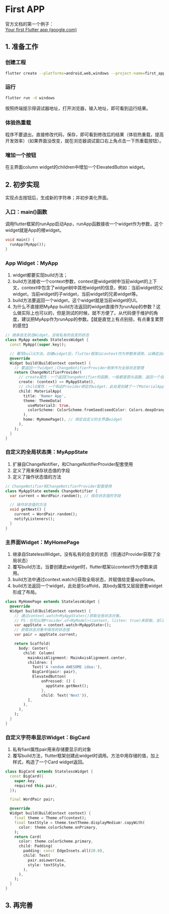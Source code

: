 # First APP

官方文档的第一个例子：  
[Your first Flutter app (google.com)](https://codelabs.developers.google.com/codelabs/flutter-codelab-first#0)

## 1. 准备工作
### 创建工程

```sh
flutter create --platforms=android,web,windows --project-name=first_app .
```

### 运行

```sh
flutter run -d windows
```
按照终端提示得调试器地址，打开浏览器，输入地址，即可看到运行结果。

### 体验热重载

程序不要退出，直接修改代码，保存，即可看到修改后的结果（体验热重载，提高开发效率）（如果界面没改变，就在浏览器调试窗口右上角点击一下热重载按钮）。

### 增加一个按钮

在主界面column widget的children中增加一个ElevatedButton widget。

## 2. 初步实现 

实现点击按钮后，生成新的字符串；并初步美化界面。

### 入口：main()函数

调用flutter框架的runApp启动App，runApp函数接收一个widget作为参数，这个widget就是App的根widget。

```dart
void main() {
  runApp(MyApp()); 
}
```

### App Widget：MyApp

1. widget都要实现build方法；
2. build方法接收一个context参数，context是widget树中当前widget的上下文，context中包含了widget树中其他widget的信息，例如：当前widget的父widget，当前widget的子widget，当前widget的兄弟widget等。
3. build方法要返回一个widget，这个widget就是当前widget的UI。
4. 为什么不直接把MyApp build方法返回的widget直接作为runApp的参数？这么做实际上也可以的，但是测试的时候，就不方便了。从代码便于维护的角度，建议把MyApp作为runApp的参数。【就是直觉上有点别扭，有点重复累赘的感觉】

```dart
// 继承自无状态Widget，没有私有的会变的状态
class MyApp extends StatelessWidget {
  const MyApp({super.key});

  // 覆写build方法。创建widget后，flutter框架以context作为参数来调用，以确定此widget的外观。
  @override
  Widget build(BuildContext context) {
    // 要返回一个widget；ChangeNotifierProvider用来作为全局状态管理
    return ChangeNotifierProvider(
      // create属性：一个返回ChangeNotifier的函数，一般都是箭头函数，返回一个自定义的状态对象
      create: (context) => MyAppState(),
      // child属性：一个和此Provider绑定的widget，此处是创建了一个MaterialApp
      child: MaterialApp(
        title: 'Namer App',
        theme: ThemeData(
          useMaterial3: true,
          colorScheme: ColorScheme.fromSeed(seedColor: Colors.deepOrange),
        ),
        home: MyHomePage(), // 绑定自定义的主界面widget
      ),
    );
  }
}
```

### 自定义的全局状态类：MyAppState

1. 扩展自ChangeNotifier，和ChangeNotifierProvider配套使用
2. 定义了用来保存状态值的字段
3. 定义了操作状态值的方法

```dart
// ChangeNotifier和ChangeNotifierProvider配套使用
class MyAppState extends ChangeNotifier {
  var current = WordPair.random(); // 保存状态值的字段

  // 操作状态值的方法
  void getNext() {
    current = WordPair.random();
    notifyListeners();
  }
}
```

### 主界面Widget：MyHomePage

1. 继承自StatelessWidget，没有私有的会变的状态（但通过Provider获取了全局状态）
2. 覆写build方法，当要创建此widget时，flutter框架以context作为参数来调用。
3. build方法中通过context.watch<MyAppState>()获取全局状态，并赋值给变量appState。
4. build方法返回一个widget，此处是Scaffold，其body属性又层层嵌套widget形成了布局。

```dart
class MyHomePage extends StatelessWidget {
  @override
  Widget build(BuildContext context) {
    // 通过context.watch<MyAppState>()获取全局状态对象。
    // PS：也可以用Provider.of<MyModel>(context, listen: true)来获取。当listen为false的时候，只取值不监听。
    var appState = context.watch<MyAppState>();
    // 获取状态对象中保存的状态值
    var pair = appState.current;

    return Scaffold(
      body: Center(
        child: Column(
          mainAxisAlignment: MainAxisAlignment.center,
          children: [
            Text('A random AWESOME idea:'),
            BigCard(pair: pair),
            ElevatedButton(
                onPressed: () {
                  appState.getNext();
                },
                child: Text('Next')),
          ],
        ),
      ),
    );
  }
}
```

### 自定义字符串显示Widget：BigCard

1. 私有fianl属性pair用来存储要显示的对象
2. 覆写build方法，flutter框架创建此widget时调用。方法中用存储的值，加上样式，构造了一个Card widget返回。

```dart
class BigCard extends StatelessWidget {
  const BigCard({
    super.key,
    required this.pair,
  });

  final WordPair pair;

  @override
  Widget build(BuildContext context) {
    final theme = Theme.of(context);
    final textStyle = theme.textTheme.displayMedium!.copyWith(
      color: theme.colorScheme.onPrimary,
    );
    return Card(
      color: theme.colorScheme.primary,
      child: Padding(
        padding: const EdgeInsets.all(20.0),
        child: Text(
          pair.asLowerCase,
          style: textStyle,
        ),
      ),
    );
  }
}
```

## 3. 再完善
